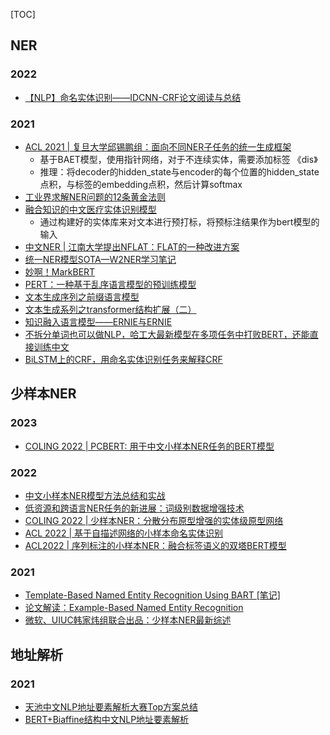 [TOC]




## NER
### 2022
- [【NLP】命名实体识别——IDCNN-CRF论文阅读与总结](https://blog.csdn.net/meiqi0538/article/details/124641801)
### 2021
- [ACL 2021 | 复旦大学邱锡鹏组：面向不同NER子任务的统一生成框架](https://mp.weixin.qq.com/s/2AePxoar9j4MLQLxMzSf_g)
  - 基于BAET模型，使用指针网络，对于不连续实体，需要添加标签 《dis》
  - 推理：将decoder的hidden_state与encoder的每个位置的hidden_state点积，与标签的embedding点积，然后计算softmax
- [工业界求解NER问题的12条黄金法则](https://blog.csdn.net/xixiaoyaoww/article/details/107096739)
- [融合知识的中文医疗实体识别模型](http://www.scicat.cn/yy/20211208/108868.html)
  - 通过构建好的实体库来对文本进行预打标，将预标注结果作为bert模型的输入
- [中文NER | 江南大学提出NFLAT：FLAT的一种改进方案](https://mp.weixin.qq.com/s/-bpr3ySRaPZqRdJgI21A6w)
- [统一NER模型SOTA—W2NER学习笔记](https://mp.weixin.qq.com/s/9A5HXuvVYjHjYb8cn1CYpg)
- [妙啊！MarkBERT](https://mp.weixin.qq.com/s/GDnpvesnX79OS5mhpkd9LA)
- [PERT：一种基于乱序语言模型的预训练模型](https://mp.weixin.qq.com/s/gx6N5QBZozxdZqSOjMKOKA)
- [文本生成序列之前缀语言模型](https://mp.weixin.qq.com/s/WGRRVKiPGR8lZsOkM5Z4Tw)
- [文本生成系列之transformer结构扩展（二）](https://mp.weixin.qq.com/s/brifykEle1Rd7v5F0YxdSg)
- [知识融入语言模型——ERNIE与ERNIE](https://mp.weixin.qq.com/s/trAwVkbwKqUmC5sUbC_S0w)
- [不拆分单词也可以做NLP，哈工大最新模型在多项任务中打败BERT，还能直接训练中文](https://mp.weixin.qq.com/s/UBoMRmymwnw9Ds3S3OW6Mw)
- [BiLSTM上的CRF，用命名实体识别任务来解释CRF](https://mp.weixin.qq.com/s/2Eq1tSt0Wqxh8MULR27qYA)


## 少样本NER
### 2023
- [COLING 2022 | PCBERT: 用于中文小样本NER任务的BERT模型](https://www.aminer.org/research_report/63db41c37cb68b460f84d4fd)

### 2022
- [中文小样本NER模型方法总结和实战](https://cloud.tencent.com/developer/article/2083673)
- [低资源和跨语言NER任务的新进展：词级别数据增强技术](https://mp.weixin.qq.com/s/9vYd9O7BRd_k_56AF5xT0g)
- [COLING 2022 | 少样本NER：分散分布原型增强的实体级原型网络](https://mp.weixin.qq.com/s/vdNKuZRg2Umst0TSn3p2Qw)
- [ACL 2022 | 基于自描述网络的小样本命名实体识别](https://mp.weixin.qq.com/s/WUjK6qM7qkLs66aMoLYaIA)
- [ACL2022 | 序列标注的小样本NER：融合标签语义的双塔BERT模型](https://mp.weixin.qq.com/s/56OH4d7WDYjuLxWh4kW-1w)

### 2021
- [Template-Based Named Entity Recognition Using BART [笔记]](https://zhuanlan.zhihu.com/p/462088365)
- [论文解读：Example-Based Named Entity Recognition](https://blog.csdn.net/qq_36426650/article/details/125504613)
- [微软、UIUC韩家炜组联合出品：少样本NER最新综述](https://mp.weixin.qq.com/s/tiMoFMVdQketm11rdXjiSQ)


## 地址解析
### 2021
- [天池中文NLP地址要素解析大赛Top方案总结](https://mp.weixin.qq.com/s/bjbcT0Yt-Q-4KjQSg-3mFQ)
- [BERT+Biaffine结构中文NLP地址要素解析](https://mp.weixin.qq.com/s/o5BZ8-l-rjyJmF0V_G1cNg)

